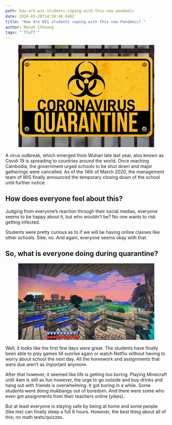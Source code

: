 ```yaml
---
path: how-are-wis-students-coping-with-this-new-pandemic
date: 2020-03-20T14:59:48.048Z
title: "How Are WIS students coping with this new Pandemic? "
author: Monah Chheang
tags: "'fluff'"
---
```

<figure><img src="https://raw.githubusercontent.com/masayaShinoda/wis-news/master/images/mona-corona-1.jpg" alt="coronao"></figure>

A virus outbreak, which emerged from Wuhan late last year, also known as Covid-19 is spreading to countries around the world. Once reaching Cambodia, the government urged schools to be shut down and major gatherings were cancelled. As of the 14th of March 2020, the management team of WIS finally announced the temporary closing down of the school until further notice.


## How does everyone feel about this?

Judging from everyone’s reaction through their social medias, everyone seems to be happy about it, but who wouldn’t be? No one wants to risk getting infected.

Students were pretty curious as to if we will be having online classes like other schools. Sike, no. And again, everyone seems okay with that. 

## So, what is everyone doing during quarantine?

<figure><img src="https://raw.githubusercontent.com/masayaShinoda/wis-news/master/images/mona-corona-2.jpg" alt="coronao 2"></figure>

Well, it looks like the first few days were great. The students have finally been able to play games till sunrise again or watch Netflix without having to worry about school the next day. All the homework and assignments that were due aren’t as important anymore.

After that however, it seemed like life is getting too boring. Playing Minecraft until 4am is still as fun however, the urge to go outside and buy drinks and hang out with friends is overwhelming. It got boring in a while. Some students were doing mukbangs out of boredom. And there were some who even got assignments from their teachers online (yikes).

But at least everyone is staying safe by being at home and some people (like me) can finally sleep a full 8 hours. However, the best thing about all of this; no math tests/quizzes. 